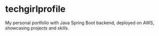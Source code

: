 # techgirlprofile
My personal portfolio with Java Spring Boot backend, deployed on AWS, showcasing projects and skills.
